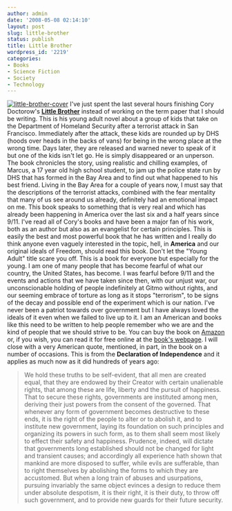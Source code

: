 ```yaml
---
author: admin
date: '2008-05-08 02:14:10'
layout: post
slug: little-brother
status: publish
title: Little Brother
wordpress_id: '2219'
categories:
- Books
- Science Fiction
- Society
- Technology
---
```


[![little-brother-cover](http://farm4.static.flickr.com/3142/2474983767_52e32fd83a_o.jpg)](http://www.flickr.com/photos/albill/2474983767/ "little-brother-cover by albill, on Flickr")
I've just spent the last several hours finishing Cory Doctorow's
**[Little
Brother](http://www.amazon.com/Little-Brother-Cory-Doctorow/dp/0765319853)**
instead of working on the term paper that I should be writing. This is
his young adult novel about a group of kids that take on the Department
of Homeland Security after a terrorist attack in San Francisco.
Immediately after the attack, these kids are rounded up by DHS (hoods
over heads in the backs of vans) for being in the wrong place at the
wrong time. Days later, they are released and warned never to speak of
it but one of the kids isn't let go. He is simply disappeared or an
unperson. The book chronicles the story, using realistic and chilling
examples, of Marcus, a 17 year old high school student, to jam up the
police state run by DHS that has formed in the Bay Area and to find out
what happened to his best friend. Living in the Bay Area for a couple of
years now, I must say that the descriptions of the terrorist attacks,
combined with the fear mentality that many of us see around us already,
definitely had an emotional impact on me. This book speaks to something
that is very real and which has already been happening in America over
the last six and a half years since 9/11. I've read all of Cory's books
and have been a major fan of his work, both as an author but also as an
evangelist for certain principles. This is easily the best and most
powerful book that he has written and I really do think anyone even
vaguely interested in the topic, hell, in **America** and our original
ideals of Freedom, should read this book. Don't let the "Young Adult"
title scare you off. This is a book for everyone but especially for the
young. I am one of many people that has become fearful of what our
country, the United States, has become. I was fearful before 9/11 and
the events and actions that we have taken since then, with our unjust
war, our unconscionable holding of people indefinitely at Gitmo without
rights, and our seeming embrace of torture as long as it stops
"terrorism", to be signs of the decay and possible end of the experiment
which is our nation. I've never been a patriot towards over government
but I have always loved the ideals of it even when we failed to live up
to it. I am an American and books like this need to be written to help
people remember who we are and the kind of people that we should strive
to be. You can buy the book on
[Amazon](http://www.amazon.com/Little-Brother-Cory-Doctorow/dp/0765319853)
or, if you wish, you can read it for free online at the [book's
webpage](http://craphound.com/littlebrother/). I will close with a very
American quote, mentioned, in part, in the book on a number of
occasions. This is from the **Declaration of Independence** and it
applies as much now as it did hundreds of years ago:

> We hold these truths to be self-evident, that all men are created
> equal, that they are endowed by their Creator with certain unalienable
> rights, that among these are life, liberty and the pursuit of
> happiness. That to secure these rights, governments are instituted
> among men, deriving their just powers from the consent of the
> governed. That whenever any form of government becomes destructive to
> these ends, it is the right of the people to alter or to abolish it,
> and to institute new government, laying its foundation on such
> principles and organizing its powers in such form, as to them shall
> seem most likely to effect their safety and happiness. Prudence,
> indeed, will dictate that governments long established should not be
> changed for light and transient causes; and accordingly all experience
> hath shown that mankind are more disposed to suffer, while evils are
> sufferable, than to right themselves by abolishing the forms to which
> they are accustomed. But when a long train of abuses and usurpations,
> pursuing invariably the same object evinces a design to reduce them
> under absolute despotism, it is their right, it is their duty, to
> throw off such government, and to provide new guards for their future
> security.
